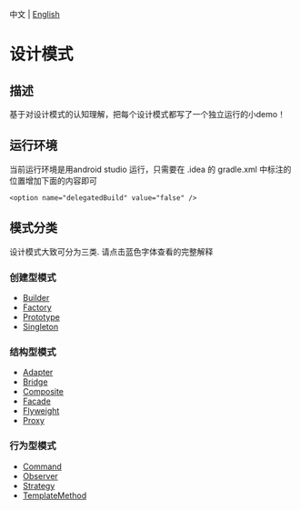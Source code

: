 中文 | [English](README.md)
# 设计模式
## 描述
基于对设计模式的认知理解，把每个设计模式都写了一个独立运行的小demo！

## 运行环境
当前运行环境是用android studio 运行，只需要在 .idea 的 gradle.xml 中标注的位置增加下面的内容即可

`<option name="delegatedBuild" value="false" />`

## 模式分类
设计模式大致可分为三类. 请点击蓝色字体查看的完整解释

### 创建型模式
* [Builder](/app/src/main/java/com/design/pattern/creation/builder/Builder.md)
* [Factory](/app/src/main/java/com/design/pattern/creation/factory/Factory.md)
* [Prototype](/app/src/main/java/com/design/pattern/creation/prototype/Prototype.md)
* [Singleton](/app/src/main/java/com/design/pattern/creation/single/Single.md)

### 结构型模式
* [Adapter](/app/src/main/java/com/design/pattern/structural/adapter/Adapter.md)
* [Bridge](/app/src/main/java/com/design/pattern/structural/bridge/Bridge.md)
* [Composite](/app/src/main/java/com/design/pattern/structural/composite/Composite.md)
* [Facade](/app/src/main/java/com/design/pattern/structural/facade/Facade.md)
* [Flyweight](/app/src/main/java/com/design/pattern/structural/flyweight/Flyweight.md)
* [Proxy](/app/src/main/java/com/design/pattern/structural/proxy/Proxy.md)

### 行为型模式
* [Command](/app/src/main/java/com/design/pattern/behavioral/command/Command.md)
* [Observer](/app/src/main/java/com/design/pattern/behavioral/observer/Observer.md)
* [Strategy](/app/src/main/java/com/design/pattern/behavioral/strategy/Strategy.md)
* [TemplateMethod](/app/src/main/java/com/design/pattern/behavioral/template/Template.md)  
